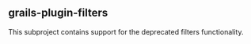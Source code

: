 ## grails-plugin-filters

This subproject contains support for the deprecated filters functionality.